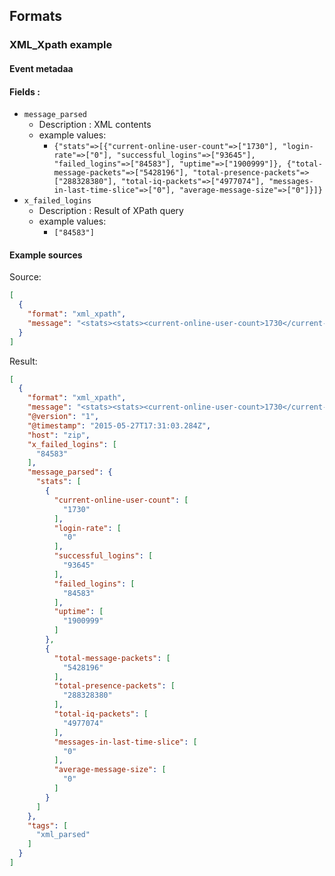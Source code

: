 Formats
-------

### XML_Xpath example

#### Event metadaa

#### Fields :
* `message_parsed`
  * Description : XML contents
  * example values:
    * `{"stats"=>[{"current-online-user-count"=>["1730"], "login-rate"=>["0"], "successful_logins"=>["93645"], "failed_logins"=>["84583"], "uptime"=>["1900999"]}, {"total-message-packets"=>["5428196"], "total-presence-packets"=>["288328380"], "total-iq-packets"=>["4977074"], "messages-in-last-time-slice"=>["0"], "average-message-size"=>["0"]}]}`
* `x_failed_logins`
  * Description : Result of XPath query
  * example values:
    * `["84583"]`

#### Example sources
Source:
```json
[
  {
    "format": "xml_xpath",
    "message": "<stats><stats><current-online-user-count>1730</current-online-user-count><login-rate>0</login-rate><successful_logins>93645</successful_logins><failed_logins>84583</failed_logins><uptime>1900999</uptime></stats>\n<stats><total-message-packets>5428196</total-message-packets><total-presence-packets>288328380</total-presence-packets><total-iq-packets>4977074</total-iq-packets><messages-in-last-time-slice>0</messages-in-last-time-slice><average-message-size>0</average-message-size></stats></stats>"
  }
]
```
Result:
```json
[
  {
    "format": "xml_xpath",
    "message": "<stats><stats><current-online-user-count>1730</current-online-user-count><login-rate>0</login-rate><successful_logins>93645</successful_logins><failed_logins>84583</failed_logins><uptime>1900999</uptime></stats>\n<stats><total-message-packets>5428196</total-message-packets><total-presence-packets>288328380</total-presence-packets><total-iq-packets>4977074</total-iq-packets><messages-in-last-time-slice>0</messages-in-last-time-slice><average-message-size>0</average-message-size></stats></stats>",
    "@version": "1",
    "@timestamp": "2015-05-27T17:31:03.284Z",
    "host": "zip",
    "x_failed_logins": [
      "84583"
    ],
    "message_parsed": {
      "stats": [
        {
          "current-online-user-count": [
            "1730"
          ],
          "login-rate": [
            "0"
          ],
          "successful_logins": [
            "93645"
          ],
          "failed_logins": [
            "84583"
          ],
          "uptime": [
            "1900999"
          ]
        },
        {
          "total-message-packets": [
            "5428196"
          ],
          "total-presence-packets": [
            "288328380"
          ],
          "total-iq-packets": [
            "4977074"
          ],
          "messages-in-last-time-slice": [
            "0"
          ],
          "average-message-size": [
            "0"
          ]
        }
      ]
    },
    "tags": [
      "xml_parsed"
    ]
  }
]
```
